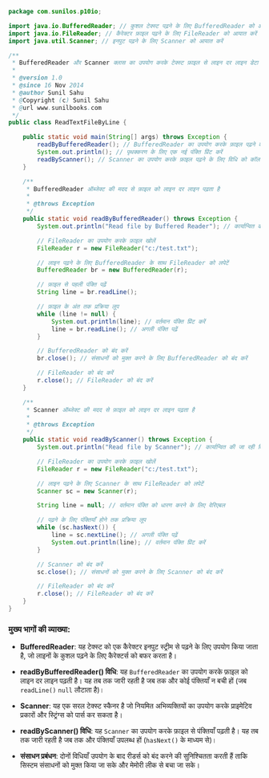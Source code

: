 ```java
package com.sunilos.p10io;

import java.io.BufferedReader; // कुशल टेक्स्ट पढ़ने के लिए BufferedReader को आयात करें
import java.io.FileReader; // कैरेक्टर फ़ाइल पढ़ने के लिए FileReader को आयात करें
import java.util.Scanner; // इनपुट पढ़ने के लिए Scanner को आयात करें

/**
 * BufferedReader और Scanner क्लास का उपयोग करके टेक्स्ट फ़ाइल से लाइन दर लाइन डेटा पढ़ता है।
 * 
 * @version 1.0
 * @since 16 Nov 2014
 * @author Sunil Sahu
 * @Copyright (c) Sunil Sahu
 * @url www.sunilbooks.com
 */
public class ReadTextFileByLine {

    public static void main(String[] args) throws Exception {
        readByBufferedReader(); // BufferedReader का उपयोग करके फ़ाइल पढ़ने के लिए विधि को कॉल करें
        System.out.println(); // पृथक्करण के लिए एक नई पंक्ति प्रिंट करें
        readByScanner(); // Scanner का उपयोग करके फ़ाइल पढ़ने के लिए विधि को कॉल करें
    }

    /**
     * BufferedReader ऑब्जेक्ट की मदद से फ़ाइल को लाइन दर लाइन पढ़ता है
     * 
     * @throws Exception
     */
    public static void readByBufferedReader() throws Exception {
        System.out.println("Read file by Buffered Reader"); // कार्यान्वित की जा रही विधि को संकेत करें

        // FileReader का उपयोग करके फ़ाइल खोलें
        FileReader r = new FileReader("c:/test.txt");

        // लाइन पढ़ने के लिए BufferedReader के साथ FileReader को लपेटें
        BufferedReader br = new BufferedReader(r);

        // फ़ाइल से पहली पंक्ति पढ़ें
        String line = br.readLine();

        // फ़ाइल के अंत तक प्रक्रिया लूप
        while (line != null) {
            System.out.println(line); // वर्तमान पंक्ति प्रिंट करें
            line = br.readLine(); // अगली पंक्ति पढ़ें
        }

        // BufferedReader को बंद करें
        br.close(); // संसाधनों को मुक्त करने के लिए BufferedReader को बंद करें

        // FileReader को बंद करें
        r.close(); // FileReader को बंद करें
    }

    /**
     * Scanner ऑब्जेक्ट की मदद से फ़ाइल को लाइन दर लाइन पढ़ता है
     * 
     * @throws Exception
     */
    public static void readByScanner() throws Exception {
        System.out.println("Read file by Scanner"); // कार्यान्वित की जा रही विधि को संकेत करें

        // FileReader का उपयोग करके फ़ाइल खोलें
        FileReader r = new FileReader("c:/test.txt");

        // लाइन पढ़ने के लिए Scanner के साथ FileReader को लपेटें
        Scanner sc = new Scanner(r);

        String line = null; // वर्तमान पंक्ति को धारण करने के लिए वेरिएबल

        // पढ़ने के लिए पंक्तियाँ होने तक प्रक्रिया लूप
        while (sc.hasNext()) {
            line = sc.nextLine(); // अगली पंक्ति पढ़ें
            System.out.println(line); // वर्तमान पंक्ति प्रिंट करें
        }

        // Scanner को बंद करें
        sc.close(); // संसाधनों को मुक्त करने के लिए Scanner को बंद करें

        // FileReader को बंद करें
        r.close(); // FileReader को बंद करें
    }
}
```

### मुख्य भागों की व्याख्या:

- **BufferedReader**: यह टेक्स्ट को एक कैरेक्टर इनपुट स्ट्रीम से पढ़ने के लिए उपयोग किया जाता है, जो लाइनों के कुशल पढ़ने के लिए कैरेक्टर्स को बफर करता है।

- **readByBufferedReader() विधि**: यह `BufferedReader` का उपयोग करके फ़ाइल को लाइन दर लाइन पढ़ती है। यह तब तक जारी रहती है जब तक और कोई पंक्तियाँ न बची हों (जब `readLine()` `null` लौटाता है)।

- **Scanner**: यह एक सरल टेक्स्ट स्कैनर है जो नियमित अभिव्यक्तियों का उपयोग करके प्राइमेटिव प्रकारों और स्ट्रिंग्स को पार्स कर सकता है।

- **readByScanner() विधि**: यह `Scanner` का उपयोग करके फ़ाइल से पंक्तियाँ पढ़ती है। यह तब तक जारी रहती है जब तक और पंक्तियाँ उपलब्ध हों (`hasNext()` के माध्यम से)।

- **संसाधन प्रबंधन**: दोनों विधियाँ उपयोग के बाद रीडर्स को बंद करने की सुनिश्चितता करती हैं ताकि सिस्टम संसाधनों को मुक्त किया जा सके और मेमोरी लीक से बचा जा सके।
